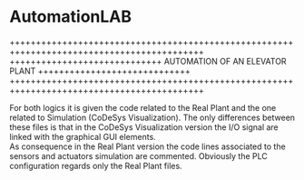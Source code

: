 # AutomationLAB
+++++++++++++++++++++++++++++++++++++++++++++++++++++++++++++++++++++++++++++++++++++++++++
+++++++++++++++++++++++++++++ AUTOMATION OF AN ELEVATOR PLANT +++++++++++++++++++++++++++++ 
+++++++++++++++++++++++++++++++++++++++++++++++++++++++++++++++++++++++++++++++++++++++++++

For both logics it is given the code related to the Real Plant and the one related to 
Simulation (CoDeSys Visualization).
 The only differences between these files is that in the CoDeSys Visualization version 
the I/O signal are linked with the graphical GUI elements.  
As consequence in the Real Plant version the code lines associated to the sensors and 
actuators simulation are commented. 
Obviously the PLC configuration regards only the Real Plant files. 
